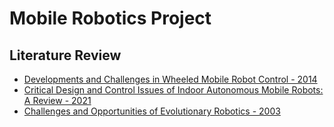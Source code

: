 # Mobile Robotics Project
## Literature Review
- [Developments and Challenges in Wheeled Mobile Robot Control - 2014](https://www.researchgate.net/publication/280578831_Developments_and_Challenges_in_Wheeled_Mobile_Robot_Control)
- [Critical Design and Control Issues of Indoor Autonomous Mobile Robots: A Review - 2021](https://ieeexplore.ieee.org/stamp/stamp.jsp?arnumber=9363869)
- [Challenges and Opportunities of Evolutionary Robotics - 2003](https://arxiv.org/ftp/arxiv/papers/0706/0706.0457.pdf)
